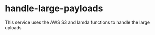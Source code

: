 # handle-large-payloads
This service uses the AWS S3 and lamda functions to handle the large uploads
